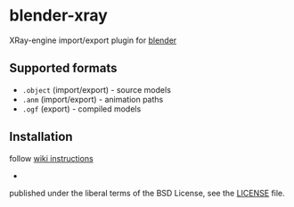 # blender-xray
XRay-engine import/export plugin for [blender](http://www.blender.org/)

## Supported formats
- `.object` (import/export) - source models
- `.anm` (import/export) - animation paths
- `.ogf` (export) - compiled models

## Installation
follow [wiki instructions](https://github.com/igelbox/blender-xray/wiki/Installation)

-
published under the liberal terms of the BSD License, see the [LICENSE](LICENSE) file.

